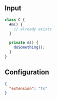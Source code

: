
## Input
```javascript input
class C {
  #m() {
    // already exists
  }

  private m() {
    doSomething();
  }
}
```

## Configuration
```json configuration
{
  "extension": "ts"
}
```